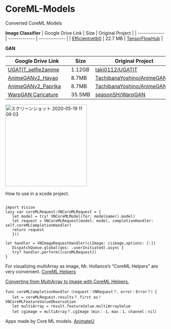 # CoreML-Models
Converted CoreML Models

**Image Classifier**
| Google Drive Link | Size | Original Project |
| ------------- | ------------- | ------------- |
| [Efficientnetb0](https://drive.google.com/file/d/1mJq8SMuDaCQHW77ui3fAfe5o3Qu2GKMi/view?usp=sharing) | 22.7 MB | [TensorFlowHub](https://tfhub.dev/tensorflow/efficientnet/b0/classification/1)  |

**GAN**

| Google Drive Link | Size | Original Project |
| ------------- | ------------- | ------------- |
| [UGATIT_selfie2anime](https://drive.google.com/file/d/1-2IJyaJJFnCm9UUt_2P4wHUJsr1qmRCk/view?usp=sharing) | 1.12GB | [taki0112/UGATIT](https://github.com/taki0112/UGATIT)  |
| [AnimeGANv2_Hayao](https://drive.google.com/file/d/1i_kwj41BxA1xZNu2B7yX2VVqNF66atMN/view?usp=sharing)　| 8.7MB | [TachibanaYoshino/AnimeGANv2](https://github.com/TachibanaYoshino/AnimeGANv2)|
| [AnimeGANv2_Paprika](https://drive.google.com/file/d/1wuoaVoI8-HOOQ1kUiZkVJ9GWnPbtPnWF/view?usp=sharing)　| 8.7MB | [TachibanaYoshino/AnimeGANv2](https://github.com/TachibanaYoshino/AnimeGANv2)|
| [WarpGAN Caricature](https://drive.google.com/file/d/1QjfA6DSOu7Za1zY-b9ajX6tsIWe9-C16/view?usp=sharing)　| 35.5MB | [seasonSH/WarpGAN](https://github.com/seasonSH/WarpGAN)|
<img width="256" alt="スクリーンショット 2020-05-19 11 09 03" src="https://user-images.githubusercontent.com/23278992/85667417-881d7d00-b6f8-11ea-8d1c-0d66b2b72de9.png">

<!-- <img width="256" alt="スクリーンショット 2020-06-22 4 10 54" src="https://user-images.githubusercontent.com/23278992/85667453-91a6e500-b6f8-11ea-84bf-22853b0995dc.png"> -->

How to use in a xcode project.

```swift:

import Vision
lazy var coreMLRequest:VNCoreMLRequest = {
   let model = try! VNCoreMLModel(for: modelname().model)
   let request = VNCoreMLRequest(model: model, completionHandler: self.coreMLCompletionHandler)
   return request
   }()

let handler = VNImageRequestHandler(ciImage: ciimage,options: [:])
   DispatchQueue.global(qos: .userInitiated).async {
   try? handler.perform([coreMLRequest])
}
```

For visualizing multiArray as image, Mr. Hollance’s “CoreML Helpers” are very convenient.
[CoreML Helpers](https://github.com/hollance/CoreMLHelpers)

[Converting from MultiArray to Image with CoreML Helpers.](https://medium.com/@rockyshikoku/converting-from-multiarray-to-image-with-coreml-helpers-59fdc34d80d8)

```swift:
func coreMLCompletionHandler（request：VNRequest？、error：Error？）{
   let = coreMLRequest.results？.first as！VNCoreMLFeatureValueObservation
   let multiArray = result.featureValue.multiArrayValue
   let cgimage = multiArray？.cgImage（min：-1、max：1、channel：nil）
```

Apps made by Core ML models.
[AnimateU](https://apps.apple.com/us/app/animateu/id1513582287)
